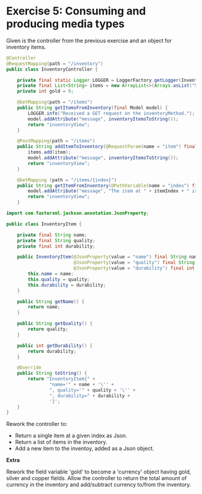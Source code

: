 # Exercise 5: Consuming and producing media types

Given is the controller from the previous exercise and an object for inventory items.

```java
@Controller
@RequestMapping(path = "/inventory")
public class InventoryController {

    private final static Logger LOGGER = LoggerFactory.getLogger(InventoryController.class);
    private final List<String> items = new ArrayList<>(Arrays.asList("Sword", "Shield", "Mana Potion"));
    private int gold = 0;

    @GetMapping(path = "/items")
    public String getItemsFromInventory(final Model model) {
        LOGGER.info("Received a GET request on the inventoryMethod.");
        model.addAttribute("message", inventoryItemsToString());
        return "inventoryView";
    }

    @PostMapping(path = "/items")
    public String addItemToInventory(@RequestParam(name = "item") final String item, final Model model) {
        items.add(item);
        model.addAttribute("message", inventoryItemsToString());
        return "inventoryView";
    }

    @GetMapping (path = "/items/{index}")
    public String getItemFromInventory(@PathVariable(name = "index") final int itemIndex, final Model model) {
        model.addAttribute("message", "The item at " + itemIndex + " is " + items.get(itemIndex));
        return "inventoryView";
    }
```

```java
import com.fasterxml.jackson.annotation.JsonProperty;

public class InventoryItem {

    private final String name;
    private final String quality;
    private final int durability;

    public InventoryItem(@JsonProperty(value = "name") final String name,
                         @JsonProperty(value = "quality") final String quality,
                         @JsonProperty(value = "durability") final int durability) {
        this.name = name;
        this.quality = quality;
        this.durability = durability;
    }

    public String getName() {
        return name;
    }

    public String getQuality() {
        return quality;
    }

    public int getDurability() {
        return durability;
    }

    @Override
    public String toString() {
        return "InventoryItem{" +
                "name='" + name + '\'' +
                ", quality='" + quality + '\'' +
                ", durability=" + durability +
                '}';
    }
}
```

Rework the controller to:

* Return a single item at a given index as Json.
* Return a list of items in the inventory.
* Add a new item to the inventoy, added as a Json object.

**Extra**

Rework the field variable 'gold' to become a 'currency' object having gold, silver and copper fields. Allow the controller to return the total amount of currency in the inventory and add/subtract currency to/from the inventory.
